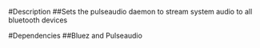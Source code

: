 #Description
##Sets the pulseaudio daemon to stream system audio to all bluetooth devices

#Dependencies 
##Bluez and Pulseaudio 
